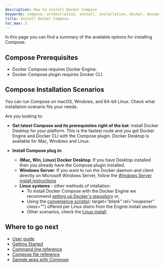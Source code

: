 ```yaml
---
description: How to install Docker Compose
keywords: compose, orchestration, install, installation, docker, documentation
title: Install Docker Compose
toc_max: 2
---
```


In this page you can find a summary of the available options for installing Compose. 

## Compose Prerequisites

* Docker Compose requires Docker Engine.
* Docker Compose plugin requires Docker CLI.

## Compose Installation Scenarios
You can run Compose on macOS, Windows, and 64-bit Linux. Check what installation scenario fits your needs. 

Are you looking to:

* __Get latest Compose and its prerequisites right of the bat__:
Install Docker Desktop for your platform. This is the fastest route and you get Docker Engine and Docker CLI with the Compose plugin.
Docker Desktop is available for Mac, Windows and Linux.

* __Install Compose plug in:__
  + __(Mac, Win, Linux) Docker Desktop__: If you have Desktop installed then you already have the Compose plugin installed.
  + __Windows Server__: If you want to run the Docker daemon and client directly on Microsoft Windows Server, follow the [Windows Server install instructions](compose-plugin#install-compose-on-windows-server)
  + __Linux systems__ - other methods of intallation: 
     + To install Docker Compose with the Docker Engine we recommend [setting up Docker's repository](compose-plugin#install-using-the-repository) or,
     + Using the [convenience scripts](../../../engine/install/#server){: target="_blank" rel="noopener" class="_"} offered per Linux distro from the Engine install section. 
    + Other scenarios, check the [Linux install](compose-plugin#installing-compose-on-linux-systems).


## Where to go next

- [User guide](index.md)
- [Getting Started](gettingstarted.md)
- [Command line reference](reference/index.md)
- [Compose file reference](compose-file/index.md)
- [Sample apps with Compose](samples-for-compose.md)
